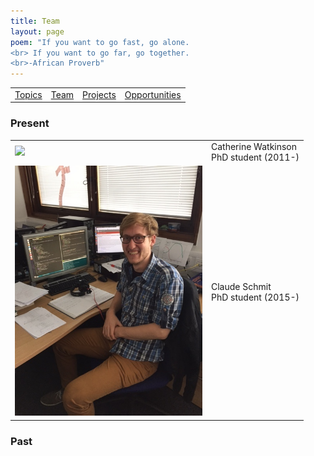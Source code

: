 ```yaml
---
title: Team
layout: page
poem: "If you want to go fast, go alone. 
<br> If you want to go far, go together.
<br>-African Proverb"
---
```

<table width="100%"><tr>
<td> <a href="research.html">Topics</a> </td>
<td> <a href="firstdawnteam.html">Team</a> </td> 
<td> <a href="projects.html">Projects</a> </td> 
<td> <a href="jobs.html">Opportunities</a> </td>
</tr></table>

### Present

<table width="100%"><tr>
<tr> <td> <img src="{{ site.url }}/images/catherine_small_copy.JPG" width="300" > </td>
<td>Catherine Watkinson <br> PhD student (2011-)</td></tr>
<tr> <td><img src="images/claude_small_copy.JPG" width="300" > </td>
<td>Claude Schmit  <br> PhD student (2015-)</td></tr> 
</tr></table>

### Past


